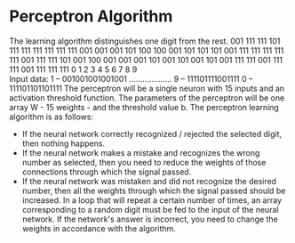 # Perceptron Algorithm
  The learning algorithm distinguishes one digit from the rest.
  001  111  111  101  111  111  111  111  111  111
  001  001  001  101  100  100  001  101  101  101
  001  111  111  111  111  111  001  111  111  101
  001  100  001  001  001  101  001  101  001  101
  001  111  111  001  111  111  001  111  111  111
  0    1    2    3    4    5    6    7    8    9    
  Input data:
  1 – 001001001001001
  ...................
  9 – 111101111001111
  0 – 111101101101111
  The perceptron will be a single neuron with 15 inputs and an activation threshold function. 
  The parameters of the perceptron will be one array W - 15 weights - and the threshold value b.
  The perceptron learning algorithm is as follows:
  - If the neural network correctly recognized / rejected the selected digit, then nothing happens.
  - If the neural network makes a mistake and recognizes the wrong number as selected, then you need to reduce the weights of those connections through which the signal passed.
  - If the neural network was mistaken and did not recognize the desired number, then all the weights through which the signal passed should be increased.
  In a loop that will repeat a certain number of times, an array corresponding to a random digit must be fed to the input of the neural network. 
  If the network's answer is incorrect, you need to change the weights in accordance with the algorithm.
